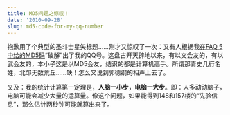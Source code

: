 ```yaml
---
title: MD5问题之惊叹！
date: '2010-09-28'
slug: md5-code-for-my-qq-number
---
```


抱歉用了个典型的圣斗士星矢标题……刚才又惊叹了一次：又有人根据我[在FAQ 5中给的MD5码](/cn/guestbook/)“破解”出了我的QQ号。这盘古开天辟地以来，有以文会友的，有以武会友的，本小子这是以MD5会友，结识的都是计算机高手。所谓那青史几行名姓，北邙无数荒丘……缺！怎么又说到郭德纲的相声上去了。

又及：我的统计计算第一定理是，**人脑一小步，电脑一大步**。即：人多动动脑子，电脑可能会减少大量的运算量。像这个问题，如果能得到148和157楼的“先验信息”，那么估计两秒钟可能就算出来了。
